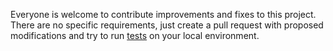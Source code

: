 Everyone is welcome to contribute improvements and fixes to this project. There are no specific requirements, just create a pull request with proposed modifications and try to run [tests](https://github.com/paliarush/magento2-vagrant-for-developers-tests) on your local environment.
